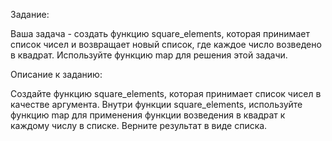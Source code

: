 Задание:

Ваша задача - создать функцию square_elements, которая принимает список чисел и возвращает новый список, где каждое число возведено в квадрат. Используйте функцию map для решения этой задачи.

Описание к заданию:

Создайте функцию square_elements, которая принимает список чисел в качестве аргумента.
Внутри функции square_elements, используйте функцию map для применения функции возведения в квадрат к каждому числу в списке.
Верните результат в виде списка.
